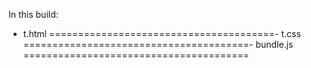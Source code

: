 In this build:

- t.html
=======================================- t.css
=======================================- bundle.js
=======================================